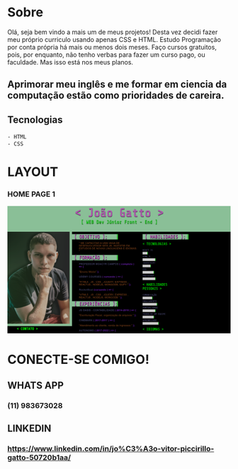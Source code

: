 # Sobre

Olá, seja bem vindo a mais um de meus projetos!
Desta vez decidi fazer meu próprio curriculo usando apenas CSS e HTML. Estudo Programação por conta própria há mais ou menos dois meses. 
Faço cursos gratuitos, pois, por enquanto, não tenho verbas para fazer um curso pago, ou faculdade. Mas isso está nos meus planos. 
  ## Aprimorar meu inglês e me formar em ciencia da computação estão como prioridades de careira.


## Tecnologias
    - HTML
    - CSS
 
# LAYOUT

### HOME PAGE 1
![rasume home](./my-resume.png)

# CONECTE-SE COMIGO!
  ## WHATS APP
   ### (11) 983673028
   
  ## LINKEDIN
  ### https://www.linkedin.com/in/jo%C3%A3o-vitor-piccirillo-gatto-50720b1aa/
  
  
